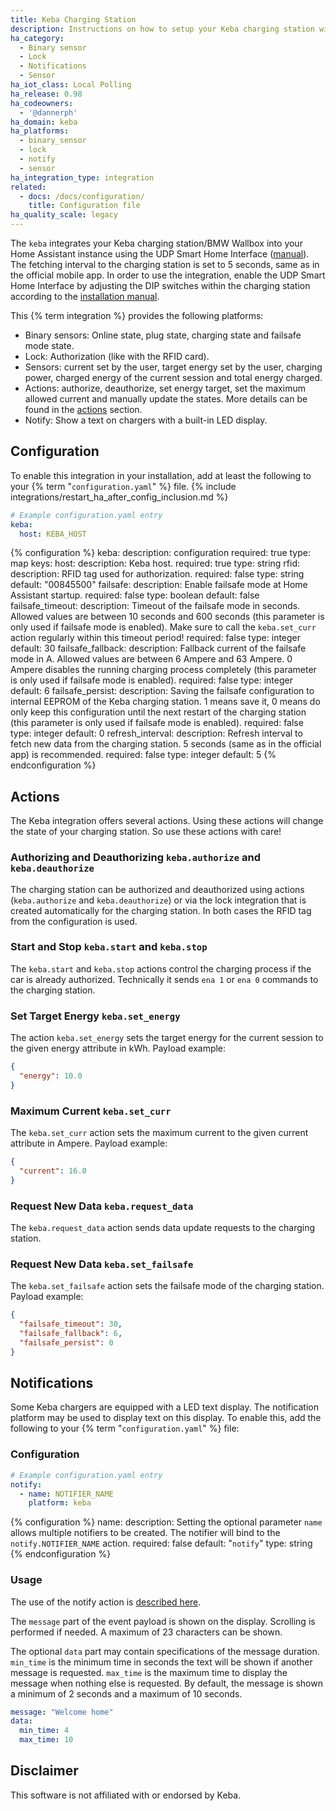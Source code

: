 ```yaml
---
title: Keba Charging Station
description: Instructions on how to setup your Keba charging station with Home Assistant.
ha_category:
  - Binary sensor
  - Lock
  - Notifications
  - Sensor
ha_iot_class: Local Polling
ha_release: 0.98
ha_codeowners:
  - '@dannerph'
ha_domain: keba
ha_platforms:
  - binary_sensor
  - lock
  - notify
  - sensor
ha_integration_type: integration
related:
  - docs: /docs/configuration/
    title: Configuration file
ha_quality_scale: legacy
---
```


The `keba` integrates your Keba charging station/BMW Wallbox into your Home Assistant instance using the UDP Smart Home Interface ([manual](https://www.ifix-solar.shop/wp-content/uploads/shop/Dokumente/KEBA/KeContact_P20_P30_UDP_ProgrGuide_en.pdf)). The fetching interval to the charging station is set to 5 seconds, same as in the official mobile app. In order to use the integration, enable the UDP Smart Home Interface by adjusting the DIP switches within the charging station according to the [installation manual](https://www.keba.com/file/downloads/e-mobility/KeContact_KCP20_30_ih_en.pdf).

This {% term integration %} provides the following platforms:

- Binary sensors: Online state, plug state, charging state and failsafe mode state.
- Lock: Authorization (like with the RFID card).
- Sensors: current set by the user, target energy set by the user, charging power, charged energy of the current session and total energy charged.
- Actions: authorize, deauthorize, set energy target, set the maximum allowed current and manually update the states. More details can be found in the [actions](#actions) section.
- Notify: Show a text on chargers with a built-in LED display.

## Configuration

To enable this integration in your installation, add at least the following to your {% term "`configuration.yaml`" %} file.
{% include integrations/restart_ha_after_config_inclusion.md %}

```yaml
# Example configuration.yaml entry
keba:
  host: KEBA_HOST
```

{% configuration %}
keba:
  description: configuration
  required: true
  type: map
  keys:
    host:
      description: Keba host.
      required: true
      type: string
    rfid:
      description: RFID tag used for authorization.
      required: false
      type: string
      default: "00845500"
    failsafe:
      description: Enable failsafe mode at Home Assistant startup.
      required: false
      type: boolean
      default: false
    failsafe_timeout:
      description: Timeout of the failsafe mode in seconds. Allowed values are between 10 seconds and 600 seconds (this parameter is only used if failsafe mode is enabled). Make sure to call the `keba.set_curr` action regularly within this timeout period!
      required: false
      type: integer
      default: 30
    failsafe_fallback:
      description: Fallback current of the failsafe mode in A. Allowed values are between 6 Ampere and 63 Ampere. 0 Ampere disables the running charging process completely (this parameter is only used if failsafe mode is enabled).
      required: false
      type: integer
      default: 6
    failsafe_persist:
      description: Saving the failsafe configuration to internal EEPROM of the Keba charging station. 1 means save it, 0 means do only keep this configuration until the next restart of the charging station (this parameter is only used if failsafe mode is enabled).
      required: false
      type: integer
      default: 0
    refresh_interval:
      description: Refresh interval to fetch new data from the charging station. 5 seconds (same as in the official app) is recommended.
      required: false
      type: integer
      default: 5
{% endconfiguration %}

## Actions

The Keba integration offers several actions. Using these actions will change the state of your charging station. So use these actions with care!

### Authorizing and Deauthorizing `keba.authorize` and `keba.deauthorize`

The charging station can be authorized and deauthorized using actions (`keba.authorize` and `keba.deauthorize`) or via the lock integration that is created automatically for the charging station. In both cases the RFID tag from the configuration is used.

### Start and Stop `keba.start` and `keba.stop`

The `keba.start` and `keba.stop` actions control the charging process if the car is already authorized. Technically it sends `ena 1` or `ena 0` commands to the charging station.

### Set Target Energy `keba.set_energy`

The action `keba.set_energy` sets the target energy for the current session to the given energy attribute in kWh. Payload example:

```json
{
  "energy": 10.0
}
```

### Maximum Current `keba.set_curr`

The `keba.set_curr` action sets the maximum current to the given current attribute in Ampere. Payload example:

```json
{
  "current": 16.0
}
```

### Request New Data `keba.request_data`

The `keba.request_data` action sends data update requests to the charging station.

### Request New Data `keba.set_failsafe`

The `keba.set_failsafe` action sets the failsafe mode of the charging station. Payload example:

```json
{
  "failsafe_timeout": 30,
  "failsafe_fallback": 6,
  "failsafe_persist": 0
}
```

## Notifications

Some Keba chargers are equipped with a LED text display. The notification platform may be used to display text on this display. To enable this, add the following to your {% term "`configuration.yaml`" %} file:

### Configuration

```yaml
# Example configuration.yaml entry
notify:
  - name: NOTIFIER_NAME
    platform: keba
```

{% configuration %}
name:
  description: Setting the optional parameter `name` allows multiple notifiers to be created. The notifier will bind to the `notify.NOTIFIER_NAME` action.
  required: false
  default: "`notify`"
  type: string
{% endconfiguration %}

### Usage

The use of the notify action is [described here](/integrations/notify/).

The `message` part of the event payload is shown on the display. Scrolling is performed if needed. A maximum of 23 characters can be shown.

The optional `data` part may contain specifications of the message duration. `min_time` is the minimum time in seconds the text will be shown if another message is requested. `max_time` is the maximum time to display the message when nothing else is requested. By default, the message is shown a minimum of 2 seconds and a maximum of 10 seconds.

```yaml
message: "Welcome home"
data:
  min_time: 4
  max_time: 10
```

## Disclaimer

This software is not affiliated with or endorsed by Keba.

